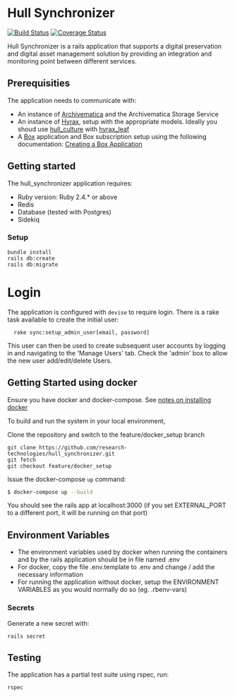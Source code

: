 # Hull Synchronizer

[![Build Status](https://travis-ci.org/research-technologies/hull_synchronizer.svg?branch=master)](https://travis-ci.org/research-technologies/hull_synchronizer)
[![Coverage Status](https://coveralls.io/repos/github/research-technologies/hull_synchronizer/badge.svg?branch=master)](https://coveralls.io/github/research-technologies/hull_synchronizer?branch=master)

Hull Synchronizer is a rails application that supports a digital preservation and digital asset management solution by providing an integration and monitoring point between different services.

## Prerequisities

The application needs to communicate with:

* An instance of [Archivematica](https://www.archivematica.org/en/) and the Archivematica Storage Service
* An instance of [Hyrax](https://github.com/samvera/hyrax), setup with the appropriate models. Ideally you shoud use [hull_culture](https://github.com/research-technologies/hull_culture) with [hyrax_leaf](https://github.com/research-technologies/hyrax_leaf)
* A [Box](https://www.box.com) application and Box subscription setup using the following documentation: [Creating a Box Application](https://github.com/research-technologies/hull_synchronizer/wiki/Create-a-Box-application-with-JWT-auth)

## Getting started

The hull_synchronizer application requires:

* Ruby version: Ruby 2.4.* or above
* Redis
* Database (tested with Postgres)
* Sidekiq

### Setup

```
bundle install
rails db:create
rails db:migrate
```

# Login

The application is configured with `devise` to require login. There is a rake task available to create the initial user:

```
  rake sync:setup_admin_user[email, password]
```

This user can then be used to create subsequent user accounts by logging in and navigating to the 'Manage Users' tab. Check the 'admin' box to allow the new user add/edit/delete Users.

## Getting Started using docker

Ensure you have docker and docker-compose. See [notes on installing docker](https://github.com/research-technologies/hull_synchronizer/wiki/Notes-on-installing-docker)

To build and run the system in your local environment,

Clone the repository and switch to the feature/docker_setup branch
```
git clone https://github.com/research-technologies/hull_synchronizer.git
git fetch
git checkout feature/docker_setup
```

Issue the docker-compose `up` command:
```bash
$ docker-compose up --build
```
You should see the rails app at localhost:3000 (if you set EXTERNAL_PORT to a different port, it will be running on that port)

## Environment Variables

 * The environment variables used by docker when running the containers and by the rails application should be in file named .env
 * For docker, copy the file .env.template to .env and change / add the necessary information
 * For running the application without docker, setup the ENVIRONMENT VARIABLES as you would normally do so (eg. .rbenv-vars)

### Secrets

Generate a new secret with:

```
rails secret
```

## Testing

The application has a partial test suite using rspec, run:

`rspec`
